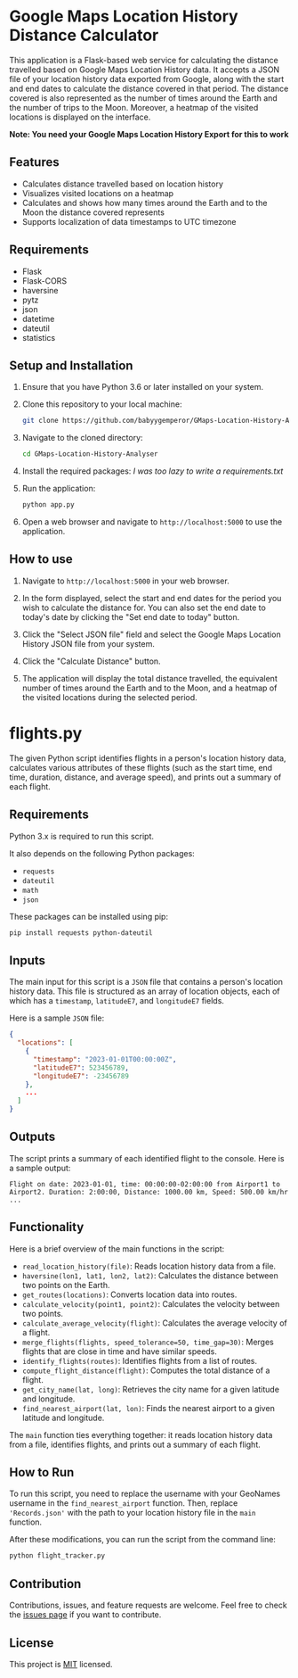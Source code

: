 # Google Maps Location History Distance Calculator

This application is a Flask-based web service for calculating the distance travelled based on Google Maps Location History data. It accepts a JSON file of your location history data exported from Google, along with the start and end dates to calculate the distance covered in that period. The distance covered is also represented as the number of times around the Earth and the number of trips to the Moon. Moreover, a heatmap of the visited locations is displayed on the interface.

**Note: You need your Google Maps Location History Export for this to work**

## Features
- Calculates distance travelled based on location history
- Visualizes visited locations on a heatmap
- Calculates and shows how many times around the Earth and to the Moon the distance covered represents
- Supports localization of data timestamps to UTC timezone

## Requirements
- Flask
- Flask-CORS
- haversine
- pytz
- json
- datetime
- dateutil
- statistics

## Setup and Installation
1. Ensure that you have Python 3.6 or later installed on your system.

2. Clone this repository to your local machine:
    ```sh
    git clone https://github.com/babyygemperor/GMaps-Location-History-Analyser.git
    ```

3. Navigate to the cloned directory:
    ```sh
    cd GMaps-Location-History-Analyser
    ```

4. Install the required packages:
    *I was too lazy to write a requirements.txt*

5. Run the application:
    ```sh
    python app.py
    ```

6. Open a web browser and navigate to `http://localhost:5000` to use the application.

## How to use
1. Navigate to `http://localhost:5000` in your web browser.

2. In the form displayed, select the start and end dates for the period you wish to calculate the distance for. You can also set the end date to today's date by clicking the "Set end date to today" button.

3. Click the "Select JSON file" field and select the Google Maps Location History JSON file from your system.

4. Click the "Calculate Distance" button. 

5. The application will display the total distance travelled, the equivalent number of times around the Earth and to the Moon, and a heatmap of the visited locations during the selected period.


# flights.py

The given Python script identifies flights in a person's location history data, calculates various attributes of these flights (such as the start time, end time, duration, distance, and average speed), and prints out a summary of each flight. 

## Requirements

Python 3.x is required to run this script. 

It also depends on the following Python packages:

- `requests`
- `dateutil`
- `math`
- `json`

These packages can be installed using pip:

```bash
pip install requests python-dateutil
```

## Inputs

The main input for this script is a `JSON` file that contains a person's location history data. This file is structured as an array of location objects, each of which has a `timestamp`, `latitudeE7`, and `longitudeE7` fields.

Here is a sample `JSON` file:

```json
{
  "locations": [
    {
      "timestamp": "2023-01-01T00:00:00Z",
      "latitudeE7": 523456789,
      "longitudeE7": -23456789
    },
    ...
  ]
}
```

## Outputs

The script prints a summary of each identified flight to the console. Here is a sample output:

```
Flight on date: 2023-01-01, time: 00:00:00-02:00:00 from Airport1 to Airport2. Duration: 2:00:00, Distance: 1000.00 km, Speed: 500.00 km/hr
...
```

## Functionality

Here is a brief overview of the main functions in the script:

- `read_location_history(file)`: Reads location history data from a file.
- `haversine(lon1, lat1, lon2, lat2)`: Calculates the distance between two points on the Earth.
- `get_routes(locations)`: Converts location data into routes.
- `calculate_velocity(point1, point2)`: Calculates the velocity between two points.
- `calculate_average_velocity(flight)`: Calculates the average velocity of a flight.
- `merge_flights(flights, speed_tolerance=50, time_gap=30)`: Merges flights that are close in time and have similar speeds.
- `identify_flights(routes)`: Identifies flights from a list of routes.
- `compute_flight_distance(flight)`: Computes the total distance of a flight.
- `get_city_name(lat, long)`: Retrieves the city name for a given latitude and longitude.
- `find_nearest_airport(lat, lon)`: Finds the nearest airport to a given latitude and longitude.

The `main` function ties everything together: it reads location history data from a file, identifies flights, and prints out a summary of each flight.

## How to Run

To run this script, you need to replace the username with your GeoNames username in the `find_nearest_airport` function. Then, replace `'Records.json'` with the path to your location history file in the `main` function. 

After these modifications, you can run the script from the command line:

```bash
python flight_tracker.py
```



## Contribution
Contributions, issues, and feature requests are welcome. Feel free to check the [issues page](https://github.com/babyygemperor/GMaps-Location-History-Analyser/issues) if you want to contribute.

## License
This project is [MIT](https://choosealicense.com/licenses/mit/) licensed.
